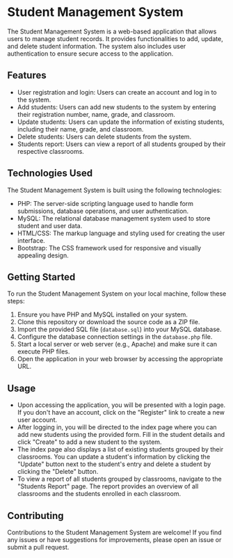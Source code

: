 # Student Management System

The Student Management System is a web-based application that allows users to manage student records. It provides functionalities to add, update, and delete student information. The system also includes user authentication to ensure secure access to the application.

## Features

- User registration and login: Users can create an account and log in to the system.
- Add students: Users can add new students to the system by entering their registration number, name, grade, and classroom.
- Update students: Users can update the information of existing students, including their name, grade, and classroom.
- Delete students: Users can delete students from the system.
- Students report: Users can view a report of all students grouped by their respective classrooms.

## Technologies Used

The Student Management System is built using the following technologies:

- PHP: The server-side scripting language used to handle form submissions, database operations, and user authentication.
- MySQL: The relational database management system used to store student and user data.
- HTML/CSS: The markup language and styling used for creating the user interface.
- Bootstrap: The CSS framework used for responsive and visually appealing design.

## Getting Started

To run the Student Management System on your local machine, follow these steps:

1. Ensure you have PHP and MySQL installed on your system.
2. Clone this repository or download the source code as a ZIP file.
3. Import the provided SQL file (`database.sql`) into your MySQL database.
4. Configure the database connection settings in the `database.php` file.
5. Start a local server or web server (e.g., Apache) and make sure it can execute PHP files.
6. Open the application in your web browser by accessing the appropriate URL.

## Usage

- Upon accessing the application, you will be presented with a login page. If you don't have an account, click on the "Register" link to create a new user account.
- After logging in, you will be directed to the index page where you can add new students using the provided form. Fill in the student details and click "Create" to add a new student to the system.
- The index page also displays a list of existing students grouped by their classrooms. You can update a student's information by clicking the "Update" button next to the student's entry and delete a student by clicking the "Delete" button.
- To view a report of all students grouped by classrooms, navigate to the "Students Report" page. The report provides an overview of all classrooms and the students enrolled in each classroom.

## Contributing

Contributions to the Student Management System are welcome! If you find any issues or have suggestions for improvements, please open an issue or submit a pull request.


